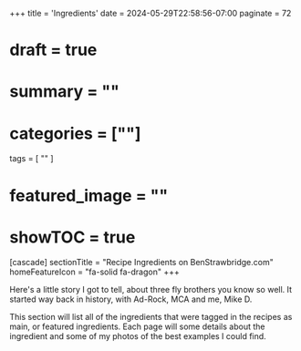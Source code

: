 +++
title = 'Ingredients'
date = 2024-05-29T22:58:56-07:00
paginate = 72
# draft = true
# summary = ""
# categories = [""]
tags = [
  ""
  ]
# featured_image = ""
# showTOC = true

[cascade]
  sectionTitle = "Recipe Ingredients on BenStrawbridge.com"
  homeFeatureIcon = "fa-solid fa-dragon"
+++

Here's a little story I got to tell, about three fly brothers you know so well. It started way back in history, with Ad-Rock, MCA and me, Mike D.

This section will list all of the ingredients that were tagged in the recipes as main, or featured ingredients. Each page will some details about the ingredient and some of my photos of the best examples I could find.

<!--more-->

